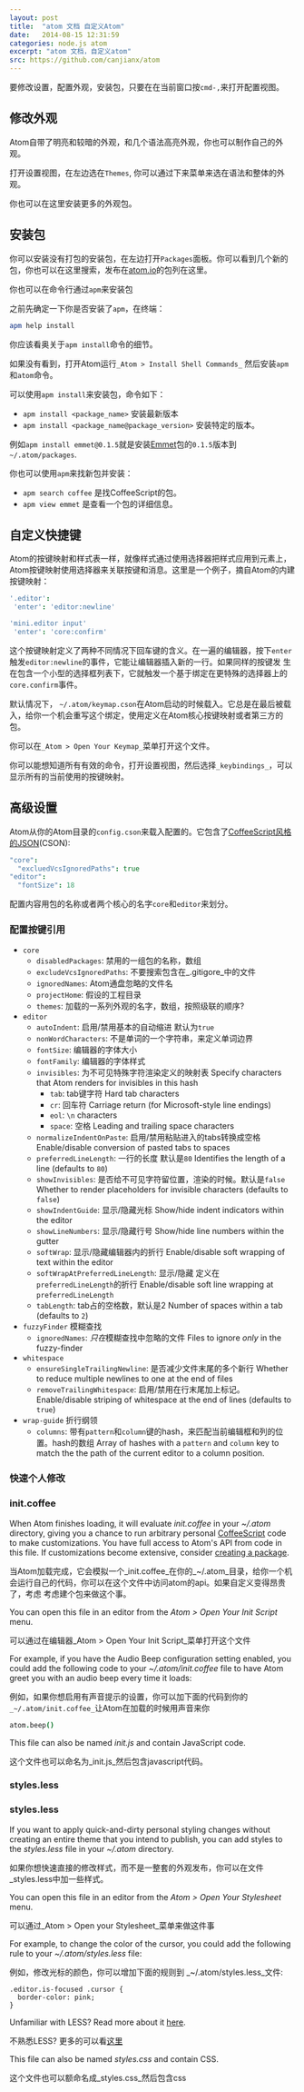 ```yaml
---
layout: post
title:  "atom 文档 自定义Atom"
date:   2014-08-15 12:31:59
categories: node.js atom
excerpt: "atom 文档，自定义atom"
src: https://github.com/canjianx/atom
---
```


要修改设置，配置外观，安装包，只要在在当前窗口按`cmd-,`来打开配置视图。

## 修改外观

Atom自带了明亮和较暗的外观，和几个语法高亮外观，你也可以制作自己的外观。

打开设置视图，在左边选在`Themes`,  你可以通过下来菜单来选在语法和整体的外观。

你也可以在这里安装更多的外观包。

## 安装包

你可以安装没有打包的安装包，在左边打开`Packages`面板。你可以看到几个新的包，你也可以在这里搜索，发布在[atom.io](http://atom.io/packages)的包列在这里。

你也可以在命令行通过`apm`来安装包

之前先确定一下你是否安装了`apm`，在终端：

```sh
apm help install
```

你应该看奥关于`apm install`命令的细节。

如果没有看到，打开Atom运行`_Atom > Install Shell Commands_` 然后安装`apm`和`atom`命令。

可以使用`apm install`来安装包，命令如下：

* `apm install <package_name>` 安装最新版本
* `apm install <package_name@package_version>` 安装特定的版本。

例如`apm install emmet@0.1.5`就是安装[Emmet](https://github.com/atom/emmet)包的`0.1.5`版本到`~/.atom/packages`.

你也可以使用`apm`来找新包并安装：

* `apm search coffee` 是找CoffeeScript的包。
* `apm view emmet` 是查看一个包的详细信息。

## 自定义快捷键

Atom的按键映射和样式表一样，就像样式通过使用选择器把样式应用到元素上，Atom按键映射使用选择器来关联按键和消息。这里是一个例子，摘自Atom的内建按键映射：

```coffee
'.editor':
 'enter': 'editor:newline'

'mini.editor input'
 'enter': 'core:confirm'
```

这个按键映射定义了两种不同情况下回车键的含义。在一遍的编辑器，按下`enter`触发`editor:newline`的事件，它能让编辑器插入新的一行。如果同样的按键发
生在包含一个小型的选择框列表下，它就触发一个基于绑定在更特殊的选择器上的`core.confirm`事件。

默认情况下， `~/.atom/keymap.cson`在Atom启动的时候载入。它总是在最后被载入，给你一个机会重写这个绑定，使用定义在Atom核心按键映射或者第三方的包。

你可以在`_Atom > Open Your Keymap_`菜单打开这个文件。

你可以能想知道所有有效的命令，打开设置视图，然后选择`_keybindings_`，可以显示所有的当前使用的按键映射。

## 高级设置

Atom从你的Atom目录的`config.cson`来载入配置的。它包含了[CoffeeScript风格的JSON][cson](CSON):

```coffee
"core":
  "excluedVcsIgnoredPaths": true
"editor":
  "fontSize": 18
```

配置内容用包的名称或者两个核心的名字`core`和`editor`来划分。

### 配置按键引用

- `core`
  - `disabledPackages`: 禁用的一组包的名称，数组
  - `excludeVcsIgnoredPaths`: 不要搜索包含在_.gitigore_中的文件
  - `ignoredNames`: Atom通盘忽略的文件名
  - `projectHome`: 假设的工程目录
  - `themes`: 加载的一系列外观的名字，数组，按照级联的顺序?
- `editor`
  - `autoIndent`: 启用/禁用基本的自动缩进 默认为`true`
  - `nonWordCharacters`: 不是单词的一个字符串，来定义单词边界
  - `fontSize`: 编辑器的字体大小
  - `fontFamily`: 编辑器的字体样式
  - `invisibles`: 为不可见特殊字符渲染定义的映射表 Specify characters that Atom renders for invisibles in this hash
      - `tab`: tab键字符 Hard tab characters
      - `cr`: 回车符 Carriage return (for Microsoft-style line endings)
      - `eol`: `\n` characters
      - `space`: 空格 Leading and trailing space characters
  - `normalizeIndentOnPaste`: 启用/禁用粘贴进入的tabs转换成空格 Enable/disable conversion of pasted tabs to spaces
  - `preferredLineLength`: 一行的长度 默认是`80` Identifies the length of a line (defaults to `80`)
  - `showInvisibles`: 是否给不可见字符留位置，渲染的时候。默认是`false` Whether to render placeholders for invisible characters (defaults to `false`)
  - `showIndentGuide`: 显示/隐藏光标 Show/hide indent indicators within the editor
  - `showLineNumbers`: 显示/隐藏行号 Show/hide line numbers within the gutter
  - `softWrap`: 显示/隐藏编辑器内的折行 Enable/disable soft wrapping of text within the editor
  - `softWrapAtPreferredLineLength`: 显示/隐藏 定义在`preferredLineLength`的折行 Enable/disable soft line wrapping at `preferredLineLength`
  - `tabLength`: tab占的空格数，默认是2 Number of spaces within a tab (defaults to `2`)
- `fuzzyFinder` 模糊查找
  - `ignoredNames`: *只在*模糊查找中忽略的文件 Files to ignore *only* in the fuzzy-finder
- `whitespace`
  - `ensureSingleTrailingNewline`: 是否减少文件末尾的多个新行 Whether to reduce multiple newlines to one at the end of files
  - `removeTrailingWhitespace`: 启用/禁用在行末尾加上标记。 Enable/disable striping of whitespace at the end of lines (defaults to `true`)
- `wrap-guide` 折行纲领
  - `columns`: 带有`pattern`和`column`键的hash，来匹配当前编辑框和列的位置。hash的数组 Array of hashes with a `pattern` and `column` key to match the
     the path of the current editor to a column position.

### 快速个人修改

### init.coffee

When Atom finishes loading, it will evaluate _init.coffee_ in your _~/.atom_
directory, giving you a chance to run arbitrary personal [CoffeeScript][] code to
make customizations. You have full access to Atom's API from code in this file.
If customizations become extensive, consider [creating a package][creating-a-package].

当Atom加载完成，它会模拟一个_init.coffee_在你的_~/.atom_目录，给你一个机会运行自己的代码，你可以在这个文件中访问atom的api。如果自定义变得昂贵了，考虑
考虑建个包来做这个事。

You can open this file in an editor from the _Atom > Open Your Init Script_
menu.

可以通过在编辑器_Atom > Open Your Init Script_菜单打开这个文件

For example, if you have the Audio Beep configuration setting enabled, you
could add the following code to your _~/.atom/init.coffee_ file to have Atom
greet you with an audio beep every time it loads:

例如，如果你想启用有声音提示的设置，你可以加下面的代码到你的`_~/.atom/init.coffee_`让Atom在加载的时候用声音来你

```coffee
atom.beep()
```

This file can also be named _init.js_ and contain JavaScript code.

这个文件也可以命名为_init.js_然后包含javascript代码。

### styles.less

### styles.less

If you want to apply quick-and-dirty personal styling changes without creating
an entire theme that you intend to publish, you can add styles to the
_styles.less_ file in your _~/.atom_ directory.

如果你想快速直接的修改样式，而不是一整套的外观发布，你可以在文件_styles.less中加一些样式。

You can open this file in an editor from the _Atom > Open Your Stylesheet_ menu.

可以通过_Atom > Open your Stylesheet_菜单来做这件事

For example, to change the color of the cursor, you could add the following
rule to your _~/.atom/styles.less_ file:

例如，修改光标的颜色，你可以增加下面的规则到 _~/.atom/styles.less_文件:

```less
.editor.is-focused .cursor {
  border-color: pink;
}
```

Unfamiliar with LESS? Read more about it [here][LESS].

不熟悉LESS? 更多的可以看[这里][LESS]

This file can also be named _styles.css_ and contain CSS.

这个文件也可以额命名成_styles.css_然后包含css

[creating-a-package]: creating-a-package.md
[create-theme]: creating-a-theme.md
[LESS]: http://www.lesscss.org
[CSON]: https://github.com/atom/season
[CoffeeScript]: http://coffeescript.org/

